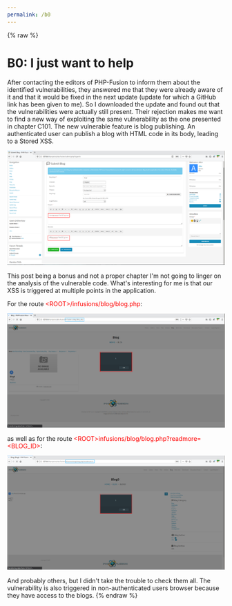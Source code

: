 ```yaml
---
permalink: /b0
---
```

{% raw %}
# B0: I just want to help

After contacting the editors of PHP-Fusion to inform them about the identified vulnerabilities, they answered me that they were already aware of it and that it would be fixed in the next update (update for which a GitHub link has been given to me). So I downloaded the update and found out that the vulnerabilities were actually still present. Their rejection makes me want to find a new way of exploiting the same vulnerability as the one presented in chapter C101. The new vulnerable feature is blog publishing. An authenticated user can publish a blog with HTML code in its body, leading to a Stored XSS. 

![alt text](../captures/b0_1.png "Figure 1: Creating a blog")

This post being a bonus and not a proper chapter I'm not going to linger on the analysis of the vulnerable code. What's interesting for me is that our XSS is triggered at multiple points in the application.

For the route <span style="color:red">\<ROOT\>/infusions/blog/blog.php</span>:

![alt text](../captures/b0_2.png "Figure 2: Triggered XSS - part 1")

as well as for the route <span style="color:red">\<ROOT\>infusions/blog/blog.php?readmore=\<BLOG_ID\></span>:

![alt text](../captures/b0_3.png "Figure 3: Triggered XSS - part 2")

And probably others, but I didn't take the trouble to check them all. The vulnerability is also triggered in non-authenticated users browser because they have access to the blogs.
{% endraw %}